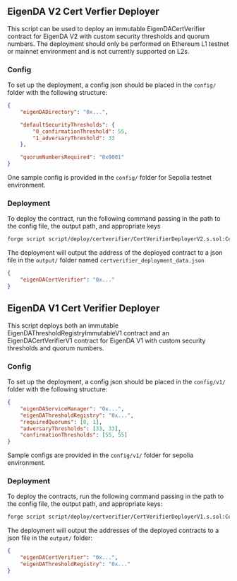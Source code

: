 ## EigenDA V2 Cert Verfier Deployer

This script can be used to deploy an immutable EigenDACertVerifier contract for EigenDA V2 with custom security thresholds and quorum numbers. The deployment should only be performed on Ethereum L1 testnet or mainnet environment and is not currently supported on L2s.

### Config

To set up the deployment, a config json should be placed in the `config/` folder with the following structure:

```json
{
    "eigenDADirectory": "0x...",

    "defaultSecurityThresholds": {
        "0_confirmationThreshold": 55,
        "1_adversaryThreshold": 33
    },

    "quorumNumbersRequired": "0x0001"
}
```

One sample config is provided in the `config/` folder for Sepolia testnet environment.

### Deployment

To deploy the contract, run the following command passing in the path to the config file, the output path, and appropriate keys

```bash
forge script script/deploy/certverifier/CertVerifierDeployerV2.s.sol:CertVerifierDeployerV2 --sig "run(string, string)" <config.json> <output.json> --rpc-url $RPC --private-key $PRIVATE_KEY -vvvv --etherscan-api-key $ETHERSCAN_API_KEY --verify --broadcast
```

The deployment will output the address of the deployed contract to a json file in the `output/` folder named `certverifier_deployment_data.json`

```json
{
    "eigenDACertVerifier": "0x..."
}
```

## EigenDA V1 Cert Verifier Deployer

This script deploys both an immutable EigenDAThresholdRegistryImmutableV1 contract and an EigenDACertVerifierV1 contract for EigenDA V1 with custom security thresholds and quorum numbers.

### Config

To set up the deployment, a config json should be placed in the `config/v1/` folder with the following structure:

```json
{
    "eigenDAServiceManager": "0x...",
    "eigenDAThresholdRegistry": "0x...",
    "requiredQuorums": [0, 1],
    "adversaryThresholds": [33, 33],
    "confirmationThresholds": [55, 55]
}
```

Sample configs are provided in the `config/v1/` folder for sepolia environment.

### Deployment

To deploy the contracts, run the following command passing in the path to the config file, the output path, and appropriate keys:

```bash
forge script script/deploy/certverifier/CertVerifierDeployerV1.s.sol:CertVerifierDeployerV1 --sig "run(string, string)" <config.json> <output.json> --rpc-url $RPC --private-key $PRIVATE_KEY -vvvv --etherscan-api-key $ETHERSCAN_API_KEY --verify --broadcast
```

The deployment will output the addresses of the deployed contracts to a json file in the `output/` folder:

```json
{
    "eigenDACertVerifier": "0x...",
    "eigenDAThresholdRegistry": "0x..."
}
```

